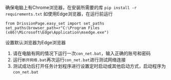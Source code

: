 确保电脑上有Chrome浏览器，在安装所需要的库
`pip install -r requirements.txt`
如使用Edge浏览器，在运行前运行
```
from DrissionPage.easy_set import set_paths
set_paths(browser_path=r"C:\Program Files (x86)\Microsoft\Edge\Application\msedge.exe")
```
设置默认浏览器为Edge浏览器

1. 请在电脑有网的情况下运行一次`con_net.bat`，输入正确的账号和密码
2. 运行`断开网络.bat`再次运行`con_net.bat`进行测试网络连接
3. 测试成功后打开任务计划程序进行设置定时启动或其他启动方式，启动程序为`con_net.bat`
